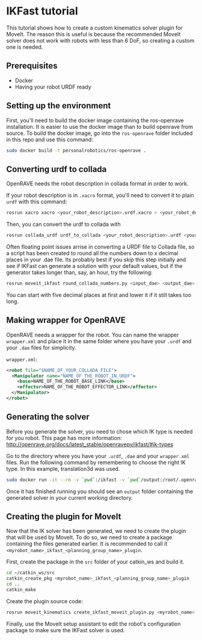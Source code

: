 # IKFast tutorial
This tutorial shows how to create a custom kinematics solver plugin for MoveIt. The reason this is useful is because the recommended MoveIt solver does not work with robots with less than 6 DoF, so creating a custom one is needed.

## Prerequisites
* Docker
* Having your robot URDF ready

## Setting up the environment
First, you'll need to build the docker image containing the ros-openrave installation. It is easier to use the docker image than to build openrave from source. To build the docker image, go into the `ros-openrave` folder included in this repo and use this command: 
```bash
sudo docker build -t personalrobotics/ros-openrave .
```

## Converting urdf to collada
OpenRAVE needs the robot description in collada format in order to work.

If your robot description is in `.xacro` format, you'll need to convert it to plain `urdf` with this command: 
```bash
rosrun xacro xacro <your_robot_description>.urdf.xacro > <your_robot_description>.urdf
```

Then, you can convert the urdf to collada with 
```bash
rosrun collada_urdf urdf_to_collada <your_robot_description>.urdf <your_robot_description>.dae
```

Often floating point issues arrise in converting a URDF file to Collada file, so a script has been created to round all the numbers down to x decimal places in your .dae file. Its probably best if you skip this step initially and see if IKFast can generate a solution with your default values, but if the generator takes longer than, say, an hour, try the following:

```bash
rosrun moveit_ikfast round_collada_numbers.py <input_dae> <output_dae> <decimal places>
```

You can start with five decimal places at first and lower it if it still takes too long.

## Making wrapper for OpenRAVE
OpenRAVE needs a wrapper for the robot. You can name the wrapper `wrapper.xml` and place it in the same folder where you have your `.urdf` and your `.dae` files for simplicity.

`wrapper.xml`:
```xml
<robot file="$NAME_OF_YOUR_COLLADA_FILE">
  <Manipulator name="NAME_OF_THE_ROBOT_IN_URDF">
    <base>NAME_OF_THE_ROBOT_BASE_LINK</base>
    <effector>NAME_OF_THE_ROBOT_EFFECTOR_LINK</effector>
  </Manipulator>
</robot>
```

## Generating the solver
Before you generate the solver, you need to chose which IK type is needed for you robot. This page has more information: http://openrave.org/docs/latest_stable/openravepy/ikfast/#ik-types


Go to the directory where you have your `.urdf`, `.dae` and your `wrapper.xml` files.
Run the following command by remembering to choose the right IK type. In this example, translation3d was used.
```bash
sudo docker run -it --rm -v `pwd`:/ikfast -v `pwd`/output:/root/.openrave personalrobotics/ros-openrave openrave0.9.py --database inversekinematics --robot=/ikfast/wrapper.xml --iktype=translation3d --iktests=1000
```
Once it has finished running you should see an `output` folder containing the generated solver in your current working directory.

## Creating the plugin for MoveIt
Now that the IK solver has been generated, we need to create the plugin that will be used by MoveIt. To do so, we need to create a package containing the files generated earlier. It is recommended to call it `<myrobot_name>_ikfast_<planning_group_name>_plugin`.

First, create the package in the `src` folder of your catkin_ws and build it.
```bash
cd ~/catkin_ws/src
catkin_create_pkg <myrobot_name>_ikfast_<planning_group_name>_plugin
cd ..
catkin_make
```
Create the plugin source code:
```bash
rosrun moveit_kinematics create_ikfast_moveit_plugin.py <myrobot_name> <planning_group_name> <myrobot_name>_ikfast_<planning_group_name>_plugin <base_link_name> <end_effector_link_name> <ikfast_output_cpp_path>
```
Finally, use the MoveIt setup assistant to edit the robot's configuration package to make sure the IKFast solver is used.
